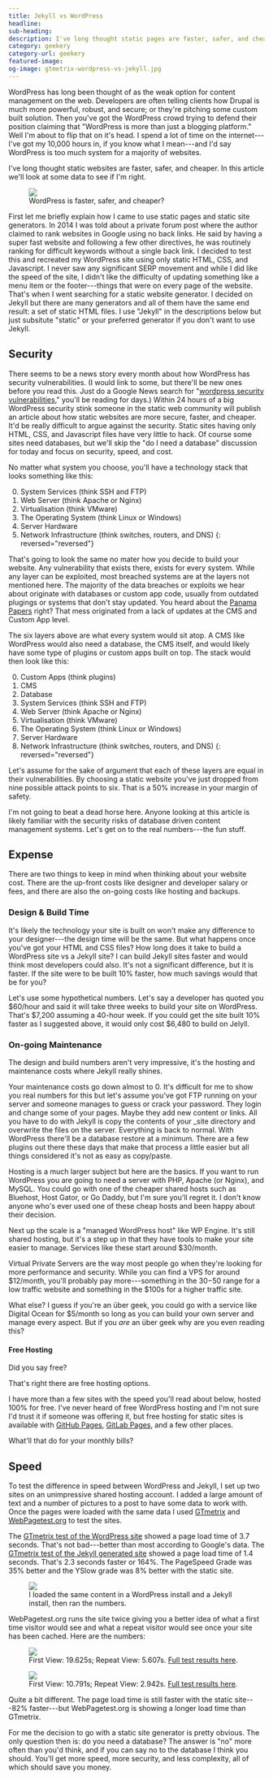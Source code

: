 ```yaml
---
title: Jekyll vs WordPress
headline:
sub-heading:
description: I've long thought static pages are faster, safer, and cheaper, but where's the data?
category: geekery
category-url: geekery
featured-image:
og-image: gtmetrix-wordpress-vs-jekyll.jpg
---
```

WordPress has long been thought of as the weak option for content management on the web. Developers are often telling clients how Drupal is much more powerful, robust, and secure; or they're pitching some custom built solution. Then you've got the WordPress crowd trying to defend their position claiming that "WordPress is more than just a blogging platform." Well I'm about to flip that on it's head. I spend a lot of time on the internet---I've got my 10,000 hours in, if you know what I mean---and I'd say WordPress is too much system for a majority of websites.

I've long thought static websites are faster, safer, and cheaper. In this article we'll look at some data to see if I'm right.

<figure class="caption" style="max-width:494px;">
  <img src="{{ site.url }}/images/hahaha-lulz.jpg">
  <figcaption>WordPress is faster, safer, and cheaper?</figcaption>
</figure>

First let me briefly explain how I came to use static pages and static site generators. In 2014 I was told about a private forum post where the author claimed to rank websites in Google using no back links. He said by having a super fast website and following a few other directives, he was routinely ranking for difficult keywords without a single back link. I decided to test this and recreated my WordPress site using only static HTML, CSS, and Javascript. I never saw any significant SERP movement and while I did like the speed of the site, I didn't like the difficulty of updating something like a menu item or the footer---things that were on every page of the website. That's when I went searching for a static website generator. I decided on Jekyll but there are many generators and all of them have the same end result: a set of static HTML files. I use "Jekyll" in the descriptions below but just subsitute "static" or your preferred generator if you don't want to use Jekyll.

## Security

There seems to be a news story every month about how WordPress has security vulnerabilities. (I would link to some, but there'll be new ones before you read this. Just do a Google News search for "[wordpress security vulnerabilities](https://www.google.com/search?q=wordpress+security+vulnerabilities&tbm=nws)," you'll be reading for days.) Within 24 hours of a big WordPress security stink someone in the static web community will publish an article about how static websites are more secure, faster, and cheaper. It'd be really difficult to argue against the security. Static sites having only HTML, CSS, and Javascript files have very little to hack. Of course some sites need databases, but we'll skip the "do I need a database" discussion for today and focus on security, speed, and cost.

No matter what system you choose, you'll have a technology stack that looks something like this:

0. System Services (think SSH and FTP)
0. Web Server (think Apache or Nginx)
0. Virtualisation (think VMware)
0. The Operating System (think Linux or Windows)
0. Server Hardware
0. Network Infrastructure (think switches, routers, and DNS)
{: reversed="reversed"}

That's going to look the same no mater how you decide to build your website. Any vulnerability that exists there, exists for every system. While any layer can be exploited, most breached systems are at the layers not mentioned here. The majority of the data breaches or exploits we hear about originate with databases or custom app code, usually from outdated plugings or systems that don't stay updated. You heard about the [Panama Papers](https://en.wikipedia.org/wiki/Panama_Papers#Data_security) right? That mess originated from a lack of updates at the CMS and Custom App level.

The six layers above are what every system would sit atop. A CMS like WordPress would also need a database, the CMS itself, and would likely have some type of plugins or custom apps built on top. The stack would then look like this:

0. Custom Apps (think plugins)
0. CMS
0. Database
0. System Services (think SSH and FTP)
0. Web Server (think Apache or Nginx)
0. Virtualisation (think VMware)
0. The Operating System (think Linux or Windows)
0. Server Hardware
0. Network Infrastructure (think switches, routers, and DNS)
{: reversed="reversed"}

Let's assume for the sake of argument that each of these layers are equal in their vulnerabilities. By choosing a static website you've just dropped from nine possible attack points to six. That is a 50% increase in your margin of safety.

I'm not going to beat a dead horse here. Anyone looking at this article is likely familiar with the security risks of database driven content management systems. Let's get on to the real numbers---the fun stuff.

## Expense

There are two things to keep in mind when thinking about your website cost. There are the up-front costs like designer and developer salary or fees, and there are also the on-going costs like hosting and backups.

### Design & Build Time

It's likely the technology your site is built on won't make any difference to your designer---the design time will be the same. But what happens once you've got your HTML and CSS files? How long does it take to build a WordPress site vs a Jekyll site? I can build Jekyll sites faster and would think most developers could also. It's not a significant difference, but it is faster. If the site were to be built 10% faster, how much savings would that be for you?

Let's use some hypothetical numbers. Let's say a developer has quoted you $60/hour and said it will take three weeks to build your site on WordPress. That's $7,200 assuming a 40-hour week. If you could get the site built 10% faster as I suggested above, it would only cost $6,480 to build on Jelyll.

### On-going Maintenance

The design and build numbers aren't very impressive, it's the hosting and maintenance costs where Jekyll really shines.

Your maintenance costs go down almost to 0. It's difficult for me to show you real numbers for this but let's assume you've got FTP running on your server and someone manages to guess or crack your password. They login and change some of your pages. Maybe they add new content or links. All you have to do with Jekyll is copy the contents of your _site directory and overwrite the files on the server. Everything is back to normal. With WordPress there'll be a database restore at a minimum. There are a few plugins out there these days that make that process a little easier but all things considered it's not as easy as copy/paste.

Hosting is a much larger subject but here are the basics. If you want to run WordPress you are going to need a server with PHP, Apache (or Nginx), and MySQL. You could go with one of the cheaper shared hosts such as Bluehost, Host Gator, or Go Daddy, but I'm sure you'll regret it. I don't know anyone who's ever used one of these cheap hosts and been happy about their decision.

Next up the scale is a "managed WordPress host" like WP Engine. It's still shared hosting, but it's a step up in that they have tools to make your site easier to manage. Services like these start around $30/month.

Virtual Private Servers are the way most people go when they're looking for more performance and security. While you can find a VPS for around $12/month, you'll probably pay more---something in the $30-$50 range for a low traffic website and something in the $100s for a higher traffic site.

What else? I guess if you're an über geek, you could go with a service like Digital Ocean for $5/month so long as you can build your own server and manage every aspect. But if you _are_ an über geek why are you even reading this?

#### Free Hosting

Did you say free?

That's right there are free hosting options.

I have more than a few sites with the speed you'll read about below, hosted 100% for free. I've never heard of free WordPress hosting and I'm not sure I'd trust it if someone was offering it, but free hosting for static sites is available with [GitHub Pages](https://pages.github.com/), [GitLab Pages](https://pages.gitlab.io/), and a few other places.

What'll that do for your monthly bills?

## Speed

To test the difference in speed between WordPress and Jekyll, I set up two sites on an unimpressive shared hosting account. I added a large amount of text and a number of pictures to a post to have some data to work with. Once the pages were loaded with the same data I used [GTmetrix](https://gtmetrix.com/) and [WebPagetest.org](http://www.webpagetest.org/) to test the sites.

The [GTmetrix test of the WordPress site](https://gtmetrix.com/reports/demo.bradonomics.com/0bYcDCXc) showed a page load time of 3.7 seconds. That's not bad---better than most according to Google's data. The [GTmetrix test of the Jekyll generated site](https://gtmetrix.com/reports/demo.bradonomics.com/RbLv2xkO) showed a page load time of 1.4 seconds. That's 2.3 seconds faster or 164%. The PageSpeed Grade was 35% better and the YSlow grade was 8% better with the static site.

<figure class="caption" style="max-width:1024px;">
  <img src="{{ site.url }}/images/gtmetrix-wordpress-vs-jekyll.jpg">
  <figcaption>I loaded the same content in a WordPress install and a Jekyll install, then ran the numbers.</figcaption>
</figure>

WebPagetest.org runs the site twice giving you a better idea of what a first time visitor would see and what a repeat visitor would see once your site has been cached. Here are the numbers:

<figure class="caption" style="max-width:980px;">
  <img src="{{ site.url }}/images/webpagetest-wordpress.jpg">
  <figcaption>First View: 19.625s; Repeat View: 5.607s. <a href="http://www.webpagetest.org/result/160514_A2_CJM/">Full test results here</a>.</figcaption>
</figure>

<figure class="caption" style="max-width:980px;">
  <img src="{{ site.url }}/images/webpagetest-jekyll.jpg">
  <figcaption>First View: 10.791s; Repeat View: 2.942s. <a href="http://www.webpagetest.org/result/160514_XJ_CKT/">Full test results here</a>.</figcaption>
</figure>

Quite a bit different. The page load time is still faster with the static site---82% faster---but WebPagetest.org is showing a longer load time than GTmetrix.

For me the decision to go with a static site generator is pretty obvious. The only question then is: do you need a database? The answer is "no" more often than you'd think, and if you can say no to the database I think you should. You'll get more speed, more security, and less complexity, all of which should save you money.